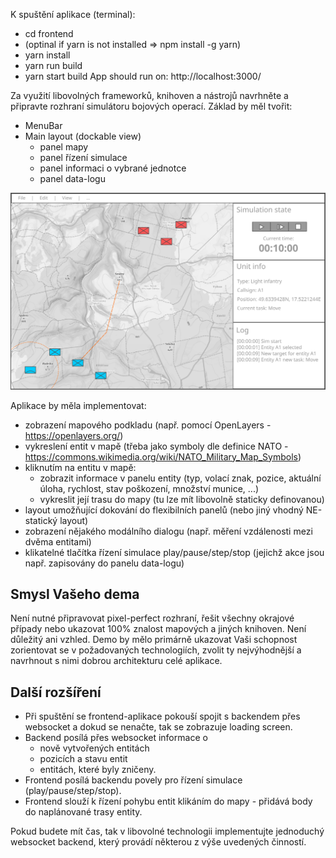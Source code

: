 K spuštění aplikace (terminal):
- cd frontend
- (optinal if yarn is not installed => npm install -g yarn)
- yarn install
- yarn run build
- yarn start build
App should run on: http://localhost:3000/

Za využití libovolných frameworků, knihoven a nástrojů navrhněte a připravte rozhraní simulátoru bojových operací. Základ by měl tvořit:
- MenuBar
- Main layout (dockable view)
  - panel mapy
  - panel řízení simulace
  - panel informaci o vybrané jednotce
  - panel data-logu

![Ukázkový wireframe](images/exampleWireframe.png)

Aplikace by měla implementovat:

- zobrazení mapového podkladu (např. pomocí OpenLayers - https://openlayers.org/)
- vykreslení entit v mapě (třeba jako symboly dle definice NATO - https://commons.wikimedia.org/wiki/NATO_Military_Map_Symbols)
- kliknutím na entitu v mapě:
  - zobrazit informace v panelu entity (typ, volací znak, pozice, aktuální úloha, rychlost, stav poškození, množství munice, ...)
  - vykreslit její trasu do mapy (tu lze mít libovolně staticky definovanou)
- layout umožňující dokování do flexibilních panelů (nebo jiný vhodný NE-statický layout)
- zobrazení nějakého modálního dialogu (např. měření vzdálenosti mezi dvěma entitami)
- klikatelné tlačítka řízení simulace play/pause/step/stop (jejichž akce jsou např. zapisovány do panelu data-logu)


## Smysl Vašeho dema

Není nutné připravovat pixel-perfect rozhraní, řešit všechny okrajové případy nebo ukazovat 100% znalost mapových a jiných knihoven. Není důležitý ani vzhled. Demo by mělo primárně ukazovat Vaši schopnost zorientovat se v požadovaných technologiích, zvolit ty nejvýhodnější a navrhnout s nimi dobrou architekturu celé aplikace.


## Další rozšíření

- Při spuštění se frontend-aplikace pokouší spojit s backendem přes websocket a dokud se nenačte, tak se zobrazuje loading screen.
- Backend posílá přes websocket informace o
    - nově vytvořených entitách
    - pozicích a stavu entit
    - entitách, které byly zničeny.
- Frontend posílá backendu povely pro řízení simulace (play/pause/step/stop).
- Frontend slouží k řízení pohybu entit klikáním do mapy - přidává body do naplánované trasy entity.

Pokud budete mít čas, tak v libovolné technologii implementujte jednoduchý websocket backend, který provádí některou z výše uvedených činností.
